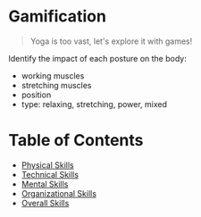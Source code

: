 # Gamification

> Yoga is too vast, let's explore it with games!

Identify the impact of each posture on the body:
- working muscles
- stretching muscles
- position
- type: relaxing, stretching, power, mixed

<!---------------------------------------------------------------------------->
# Table of Contents

- [Physical Skills](#physical-skills)
- [Technical Skills](#technical-skills)
- [Mental Skills](#mental-skills)
- [Organizational Skills](#organizational-skills)
- [Overall Skills](#overall-skills)

